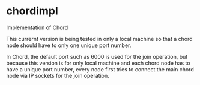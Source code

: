 chordimpl
=========

Implementation of Chord


This currernt version is being tested in only a local machine so that a chord 
node should have to only one unique port number. 

In Chord, the default port such as 6000 is used for the join operation, but 
because this version is for only local machine and each chord node has to have 
a unique port number, every node first tries to connect the main chord node via 
IP sockets for the join operation.

